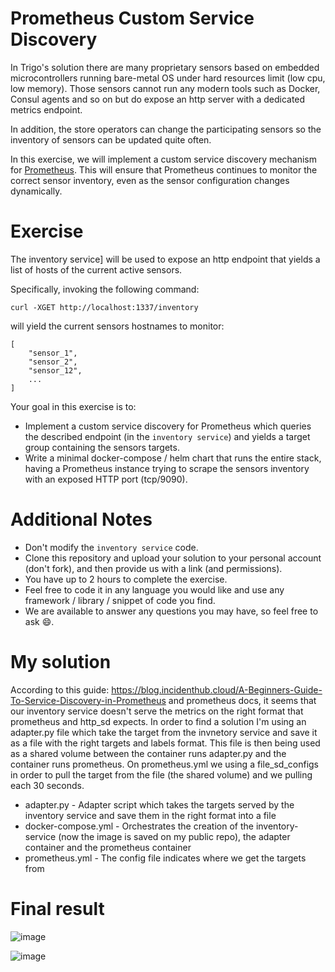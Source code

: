 # Prometheus Custom Service Discovery
In Trigo's solution there are many proprietary sensors based on embedded microcontrollers running bare-metal OS under hard resources limit (low cpu, low memory). Those sensors cannot run any modern tools such as Docker, Consul agents and so on but do expose an http server with a dedicated metrics endpoint.

In addition, the store operators can change the participating sensors so the inventory of sensors can be updated quite often.

In this exercise, we will implement a custom service discovery mechanism for [Prometheus](https://prometheus.io/). This will ensure that Prometheus continues to monitor the correct sensor inventory, even as the sensor configuration changes dynamically.

# Exercise
The inventory service] will be used to expose an http endpoint that yields a list of hosts of the current active sensors.

Specifically, invoking the following command:
```
curl -XGET http://localhost:1337/inventory
```
will yield the current sensors hostnames to monitor:
```
[
    "sensor_1",
    "sensor_2",
    "sensor_12",
    ...
]
```

Your goal in this exercise is to:
* Implement a custom service discovery for Prometheus which queries the described endpoint (in the `inventory service`) and yields a target group containing the sensors targets.
* Write a minimal docker-compose / helm chart that runs the entire stack, having a Prometheus instance trying to scrape the sensors inventory with an exposed HTTP port (tcp/9090).

# Additional Notes
* Don't modify the `inventory service` code.
* Clone this repository and upload your solution to your personal account (don't fork), and then provide us with a link (and permissions).
* You have up to 2 hours to complete the exercise.
* Feel free to code it in any language you would like and use any framework / library / snippet of code you find.
* We are available to answer any questions you may have, so feel free to ask :smile:.

# My solution
According to this guide: https://blog.incidenthub.cloud/A-Beginners-Guide-To-Service-Discovery-in-Prometheus and prometheus docs, it seems that our inventory service doesn't serve the metrics on the right format that prometheus and http_sd expects.
In order to find a solution I'm using an adapter.py file which take the target from the invnetory service and save it as a file with the right targets and labels format. This file is then being used as a shared volume between the container runs adapter.py and the container runs prometheus.
On prometheus.yml we using a file_sd_configs in order to pull the target from the file (the shared volume) and we pulling each 30 seconds.
* adapter.py - Adapter script which takes the targets served by the inventory service and save them in the right format into a file
* docker-compose.yml - Orchestrates the creation of the inventory-service (now the image is saved on my public repo), the adapter container and the prometheus container
* prometheus.yml - The config file indicates where we get the targets from

# Final result
![image](https://github.com/user-attachments/assets/b0590435-facc-4c19-a7f1-80ab40ca2c5d)

![image](https://github.com/user-attachments/assets/ecbed8d6-a756-4982-af1a-006fcb1642a2)
